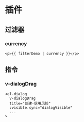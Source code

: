 # 插件

## 过滤器

### currency

```vue
<p>{{ filterDemo | currency }}</p>
```

## 指令

### v-dialogDrag

```vue
<el-dialog
  v-dialogDrag
  title="创建-信用风险"
  :visible.sync="dialogVisible"
  ...
>
```